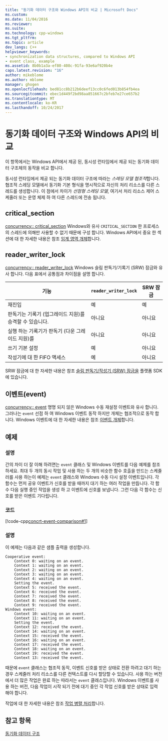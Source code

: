 ```yaml
---
title: "동기화 데이터 구조와 Windows API의 비교 | Microsoft Docs"
ms.custom: 
ms.date: 11/04/2016
ms.reviewer: 
ms.suite: 
ms.technology: cpp-windows
ms.tgt_pltfrm: 
ms.topic: article
dev_langs: C++
helpviewer_keywords:
- synchronization data structures, compared to Windows API
- event class, example
ms.assetid: 8b0b1a3a-ef80-408c-91fa-93e6af920b4e
caps.latest.revision: "16"
author: mikeblome
ms.author: mblome
manager: ghogen
ms.openlocfilehash: bed81cc8b212b6deef13cc0c6fed013b854fb4ea
ms.sourcegitcommit: ebec1d449f2bd98aa851667c2bfeb7e27ce657b2
ms.translationtype: MT
ms.contentlocale: ko-KR
ms.lasthandoff: 10/24/2017
---
```

# <a name="comparing-synchronization-data-structures-to-the-windows-api"></a>동기화 데이터 구조와 Windows API의 비교
이 항목에서는 Windows API에서 제공 된, 동시성 런타임에서 제공 되는 동기화 데이터 구조체의 동작을 비교 합니다.  
  
 동시성 런타임에서 제공 되는 동기화 데이터 구조에 따라는 *스레딩 모델 협조적*합니다. 협조적 스레딩 모델에서 동기화 기본 형식을 명시적으로 자신의 처리 리소스를 다른 스레드를 생성합니다. 이 점에서 차이가 *선점형 스레딩 모델*, 여기서 처리 리소스 제어 스케줄러 또는 운영 체제 하 여 다른 스레드에 전송 됩니다.  
  
## <a name="criticalsection"></a>critical_section  
 [concurrency:: critical_section](../../parallel/concrt/reference/critical-section-class.md) Windows와 유사 `CRITICAL_SECTION` 한 프로세스의 스레드에 의해만 사용할 수 없기 때문에 구성 합니다. Windows API에서 중요 한 섹션에 대 한 자세한 내용은 참조 [임계 영역 개체](http://msdn.microsoft.com/library/windows/desktop/ms682530)합니다.  
  
## <a name="readerwriterlock"></a>reader_writer_lock  
 [concurrency:: reader_writer_lock](../../parallel/concrt/reference/reader-writer-lock-class.md) Windows 슬림 판독기/기록기 (SRW) 잠금와 유사 합니다. 다음 표에서 공통점과 차이점을 설명 합니다.  
  
|기능|`reader_writer_lock`|SRW 잠금|  
|-------------|--------------------------|--------------|  
|재진입|예|예|  
|판독기는 기록기 (업그레이드 지원)를 승격할 수 있습니다.|아니요|아니요|  
|실행 하는 기록기가 판독기 (다운 그레이드 지원)를|아니요|아니요|  
|쓰기 기본 설정|예|아니요|  
|작성기에 대 한 FIFO 액세스|예|아니요|  
  
 SRW 잠금에 대 한 자세한 내용은 참조 [슬림 판독기/작성기 (SRW) 잠금을](http://msdn.microsoft.com/library/windows/desktop/aa904937) 플랫폼 SDK에 있습니다.  
  
## <a name="event"></a>이벤트(event)  
 [concurrency:: event](../../parallel/concrt/reference/event-class.md) 명명 되지 않은 Windows 수동 재설정 이벤트와 유사 합니다. 그러나는 `event` 선점 하 여 Windows 이벤트 동작 하지만 개체는 협조적으로 동작 합니다. Windows 이벤트에 대 한 자세한 내용은 참조 [이벤트 개체](http://msdn.microsoft.com/library/windows/desktop/ms682655)합니다.  
  
## <a name="example"></a>예제  
  
### <a name="description"></a>설명  
 간의 차이 더 잘 이해 하려면는 `event` 클래스 및 Windows 이벤트를 다음 예제를 참조 하세요. 최대 두 개의 동시 작업 및 사용 하는 두 개의 비슷한 함수 호출을 만드는 스케줄러를 사용 하는이 예제는 `event` 클래스와 Windows 수동 다시 설정 이벤트입니다. 각 함수는 먼저 공유 이벤트가 신호를 받을 때까지 대기 하는 여러 작업을 만듭니다. 각 함수 다음 실행 중인 작업을 생성 하 고 이벤트에 신호를 보냅니다. 그런 다음 각 함수는 신호를 받은 이벤트 기다립니다.  
  
### <a name="code"></a>코드  
 [!code-cpp[concrt-event-comparison#1](../../parallel/concrt/codesnippet/cpp/comparing-synchronization-data-structures-to-the-windows-api_1.cpp)]  
  
### <a name="comments"></a>설명  
 이 예제는 다음과 같은 샘플 출력을 생성합니다.  
  
```Output  
Cooperative event:  
    Context 0: waiting on an event.  
    Context 1: waiting on an event.  
    Context 2: waiting on an event.  
    Context 3: waiting on an event.  
    Context 4: waiting on an event.  
    Setting the event.  
    Context 5: received the event.  
    Context 6: received the event.  
    Context 7: received the event.  
    Context 8: received the event.  
    Context 9: received the event.  
Windows event:  
    Context 10: waiting on an event.  
    Context 11: waiting on an event.  
    Setting the event.  
    Context 12: received the event.  
    Context 14: waiting on an event.  
    Context 15: received the event.  
    Context 16: waiting on an event.  
    Context 17: received the event.  
    Context 18: waiting on an event.  
    Context 19: received the event.  
    Context 13: received the event.  
```  
  
 때문에 `event` 클래스는 협조적 동작, 이벤트 신호를 받은 상태로 전환 하려고 대기 하는 경우 스케줄러 처리 리소스를 다른 컨텍스트를 다시 할당할 수 있습니다. 사용 하는 버전에서 더 많은 작업은 완료 하는 따라서는 `event` 클래스입니다. Windows 이벤트를 사용 하는 버전, 다음 작업이 시작 되기 전에 대기 중인 각 작업 신호를 받은 상태로 입력 해야 합니다.  
  
 작업에 대 한 자세한 내용은 참조 [작업 병렬 처리](../../parallel/concrt/task-parallelism-concurrency-runtime.md)합니다.  
  
## <a name="see-also"></a>참고 항목  
 [동기화 데이터 구조](../../parallel/concrt/synchronization-data-structures.md)
